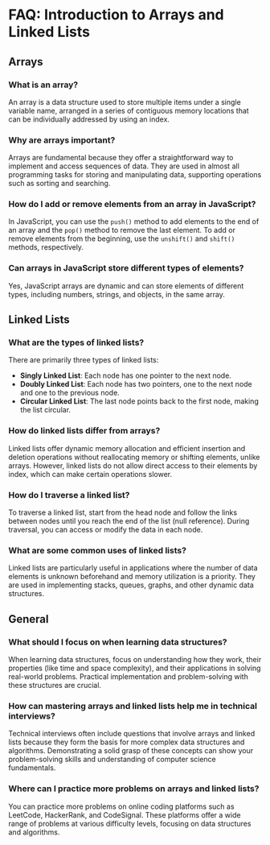 # FAQ: Introduction to Arrays and Linked Lists

## Arrays

### What is an array?

An array is a data structure used to store multiple items under a single variable name, arranged in a series of contiguous memory locations that can be individually addressed by using an index.

### Why are arrays important?

Arrays are fundamental because they offer a straightforward way to implement and access sequences of data. They are used in almost all programming tasks for storing and manipulating data, supporting operations such as sorting and searching.

### How do I add or remove elements from an array in JavaScript?

In JavaScript, you can use the `push()` method to add elements to the end of an array and the `pop()` method to remove the last element. To add or remove elements from the beginning, use the `unshift()` and `shift()` methods, respectively.

### Can arrays in JavaScript store different types of elements?

Yes, JavaScript arrays are dynamic and can store elements of different types, including numbers, strings, and objects, in the same array.

## Linked Lists

### What are the types of linked lists?

There are primarily three types of linked lists:

- **Singly Linked List**: Each node has one pointer to the next node.
- **Doubly Linked List**: Each node has two pointers, one to the next node and one to the previous node.
- **Circular Linked List**: The last node points back to the first node, making the list circular.

### How do linked lists differ from arrays?

Linked lists offer dynamic memory allocation and efficient insertion and deletion operations without reallocating memory or shifting elements, unlike arrays. However, linked lists do not allow direct access to their elements by index, which can make certain operations slower.

### How do I traverse a linked list?

To traverse a linked list, start from the head node and follow the links between nodes until you reach the end of the list (null reference). During traversal, you can access or modify the data in each node.

### What are some common uses of linked lists?

Linked lists are particularly useful in applications where the number of data elements is unknown beforehand and memory utilization is a priority. They are used in implementing stacks, queues, graphs, and other dynamic data structures.

## General

### What should I focus on when learning data structures?

When learning data structures, focus on understanding how they work, their properties (like time and space complexity), and their applications in solving real-world problems. Practical implementation and problem-solving with these structures are crucial.

### How can mastering arrays and linked lists help me in technical interviews?

Technical interviews often include questions that involve arrays and linked lists because they form the basis for more complex data structures and algorithms. Demonstrating a solid grasp of these concepts can show your problem-solving skills and understanding of computer science fundamentals.

### Where can I practice more problems on arrays and linked lists?

You can practice more problems on online coding platforms such as LeetCode, HackerRank, and CodeSignal. These platforms offer a wide range of problems at various difficulty levels, focusing on data structures and algorithms.

